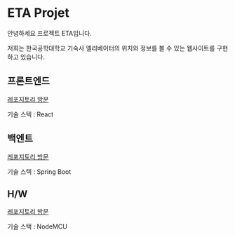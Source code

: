 # ETA Projet

안녕하세요 프로젝트 ETA입니다.

저희는 한국공학대학교 기숙사 엘리베이터의 위치와 정보를 볼 수 있는 웹사이트를 구현하고 있습니다.

## 프론트엔드

[레포지토리 방문](https://github.com/ETA-Project/FrontEnd)

기술 스텍 : React

## 백엔트

[레포지토리 방문](https://github.com/ETA-Project/BackEnd)

기술 스텍 : Spring Boot

## H/W

[레포지토리 방문](https://github.com/ETA-Project/H-W)

기술 스택 : NodeMCU
